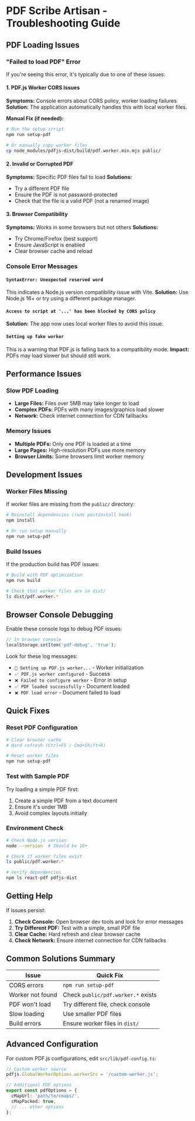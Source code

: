 # PDF Scribe Artisan - Troubleshooting Guide

## PDF Loading Issues

### "Failed to load PDF" Error

If you're seeing this error, it's typically due to one of these issues:

#### 1. PDF.js Worker CORS Issues
**Symptoms:** Console errors about CORS policy, worker loading failures
**Solution:** The application automatically handles this with local worker files.

**Manual Fix (if needed):**
```bash
# Run the setup script
npm run setup-pdf

# Or manually copy worker files
cp node_modules/pdfjs-dist/build/pdf.worker.min.mjs public/
```

#### 2. Invalid or Corrupted PDF
**Symptoms:** Specific PDF files fail to load
**Solutions:**
- Try a different PDF file
- Ensure the PDF is not password-protected
- Check that the file is a valid PDF (not a renamed image)

#### 3. Browser Compatibility
**Symptoms:** Works in some browsers but not others
**Solutions:**
- Try Chrome/Firefox (best support)
- Ensure JavaScript is enabled
- Clear browser cache and reload

### Console Error Messages

#### `SyntaxError: Unexpected reserved word`
This indicates a Node.js version compatibility issue with Vite.
**Solution:** Use Node.js 16+ or try using a different package manager.

#### `Access to script at '...' has been blocked by CORS policy`
**Solution:** The app now uses local worker files to avoid this issue.

#### `Setting up fake worker`
This is a warning that PDF.js is falling back to a compatibility mode.
**Impact:** PDFs may load slower but should still work.

## Performance Issues

### Slow PDF Loading
- **Large Files:** Files over 5MB may take longer to load
- **Complex PDFs:** PDFs with many images/graphics load slower
- **Network:** Check internet connection for CDN fallbacks

### Memory Issues
- **Multiple PDFs:** Only one PDF is loaded at a time
- **Large Pages:** High-resolution PDFs use more memory
- **Browser Limits:** Some browsers limit worker memory

## Development Issues

### Worker Files Missing
If worker files are missing from the `public/` directory:

```bash
# Reinstall dependencies (runs postinstall hook)
npm install

# Or run setup manually
npm run setup-pdf
```

### Build Issues
If the production build has PDF issues:

```bash
# Build with PDF optimization
npm run build

# Check that worker files are in dist/
ls dist/pdf.worker.*
```

## Browser Console Debugging

Enable these console logs to debug PDF issues:

```javascript
// In browser console
localStorage.setItem('pdf-debug', 'true');
```

Look for these log messages:
- `🔧 Setting up PDF.js worker...` - Worker initialization
- `✅ PDF.js worker configured` - Success
- `❌ Failed to configure worker` - Error in setup
- `✅ PDF loaded successfully` - Document loaded
- `❌ PDF load error` - Document failed to load

## Quick Fixes

### Reset PDF Configuration
```bash
# Clear browser cache
# Hard refresh (Ctrl+F5 / Cmd+Shift+R)

# Reset worker files
npm run setup-pdf
```

### Test with Sample PDF
Try loading a simple PDF first:
1. Create a simple PDF from a text document
2. Ensure it's under 1MB
3. Avoid complex layouts initially

### Environment Check
```bash
# Check Node.js version
node --version  # Should be 16+

# Check if worker files exist
ls public/pdf.worker.*

# Verify dependencies
npm ls react-pdf pdfjs-dist
```

## Getting Help

If issues persist:

1. **Check Console:** Open browser dev tools and look for error messages
2. **Try Different PDF:** Test with a simple, small PDF file
3. **Clear Cache:** Hard refresh and clear browser cache
4. **Check Network:** Ensure internet connection for CDN fallbacks

## Common Solutions Summary

| Issue | Quick Fix |
|-------|-----------|
| CORS errors | `npm run setup-pdf` |
| Worker not found | Check `public/pdf.worker.*` exists |
| PDF won't load | Try different file, check console |
| Slow loading | Use smaller PDF files |
| Build errors | Ensure worker files in `dist/` |

## Advanced Configuration

For custom PDF.js configurations, edit `src/lib/pdf-config.ts`:

```typescript
// Custom worker source
pdfjs.GlobalWorkerOptions.workerSrc = '/custom-worker.js';

// Additional PDF options
export const pdfOptions = {
  cMapUrl: 'path/to/cmaps/',
  cMapPacked: true,
  // ... other options
};
``` 